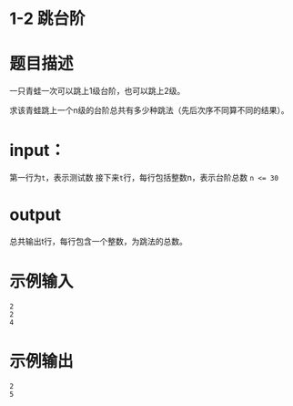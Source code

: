 # 1-2 跳台阶

# 题目描述

一只青蛙一次可以跳上1级台阶，也可以跳上2级。

求该青蛙跳上一个n级的台阶总共有多少种跳法（先后次序不同算不同的结果）。

# input：

第一行为`t`，表示测试数
接下来`t`行，每行包括整数n，表示台阶总数
`n <= 30`

# output

总共输出t行，每行包含一个整数，为跳法的总数。

# 示例输入

```
2
2
4
```

# 示例输出

```
2
5
```
